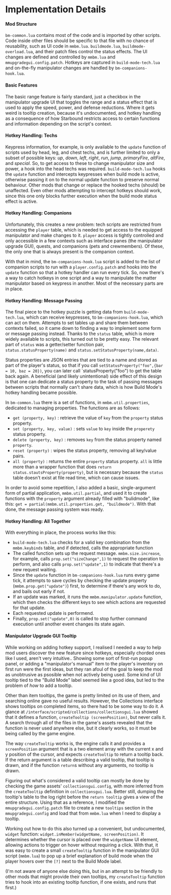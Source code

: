 # Implementation Details

#### Mod Structure
`bm-common.lua` contains most of the code and is imported by other scripts.  Code inside other files should be specific to that file with no chance of reusability, such as UI code in `mmbm.lua`.  `buildmode.lua`, `buildmode-overload.lua`, and their patch files control the status effects.  The UI changes are defined and controlled by `mmbm.lua` and `mmupgradegui.config.patch`.  Hotkeys are captured in `build-mode-tech.lua` and on-the-fly manipulator changes are handled by `bm-companions-hook.lua`.

#### Basic Features
The basic range feature is fairly standard, just a checkbox in the manipulator upgrade UI that toggles the range and a status effect that is used to apply the speed, power, and defense reductions.  Where it gets weird is tooltip creation, because it's undocumented, and hotkey handling as a consequence of how Starbound restricts access to certain functions and information depending on the script's context.

#### Hotkey Handling: Techs
Keypress information, for example, is only available to the `update` function of scripts used by head, leg, and chest techs, and is further limited to only a subset of possible keys:  *up*, *down*, *left*, *right*, *run*, *jump*, *primaryFire*, *altFire*, and *special*.  So, to get access to these to change manipulator size and power, a hook into the head techs was required.   `build-mode-tech.lua` hooks the `update` function and intercepts keypresses when build mode is active, otherwise passing it on to the normal update function to preserve normal behaviour.  Other mods that change or replace the hooked techs (should) be unaffected.  Even other mods attempting to intercept hotkeys should work, since this one only blocks further execution when the build mode status effect is active.

#### Hotkey Handling:  Companions
Unfortunately, this creates a new problem:  tech scripts are restricted from accessing the `player` table, which is needed to get access to the equipped manipulator and make changes to it.  `player` access is tightly controlled and only accessible in a few contexts such as interface panes (the manipulator upgrade GUI), quests, and companions (pets and crewmembers).  Of these, the only one that is always present is the companion context.

With that in mind, the `bm-companions-hook.lua` script is added to the list of companion scripts to run with a `player.config.patch` and hooks into the `update` function so that a hotkey handler can run every tick.  So, now there's a way to catch hotkeys in one script and a way to manipulate the matter manipulator based on keypress in another.  Most of the necessary parts are in place.

#### Hotkey Handling:  Message Passing
The final piece to the hotkey puzzle is getting data from `build-mode-tech.lua`, which can receive keypresses, to `bm-companions-hook.lua`, which can act on them.  Attempts to set tables up and share them between contexts failed, so it came down to finding a way to implement some form or message passing instead.  Thanks to the `status` table, which is more widely available to scripts, this turned out to be pretty easy.  The relevant part of `status` was a getter/setter function pair, `status.statusProperty(name)` and `status.setStatusProperty(name,data)`.

Status properties are JSON entries that are tied to a name and stored as part of the player's status, so that if you call `setStatusProperty("foo",{bar = 10, baz = 20})`, you can later call `statusProperty("foo") to get the table back again.  A beneficial (and likely unintentional) side effect of this design is that one can dedicate a status property to the task of passing messages between scripts that normally can't share data, which is how Build Mode's hotkey handling became possible.

In `bm-common.lua` there is a set of functions, in `mmbm.util.properties`, dedicated to managing properties.  The functions are as follows:

* `get (property, key)` : retrieve the value of `key` from the `property` status property.
* `set (property, key, value)` : sets `value` to `key` inside the `properety` status property.
* `delete (property, key)` : removes `key` from the status property named `property`.
* `reset (property)` : wipes the status property, removing all key/value pairs.
* `all (property)` : returns the entire `property` status property.  `all` is little more than a wrapper function that does `return status.stautsProperty(property)`, but is necessary because the `status` table doesn't exist at file read time, which can cause issues.

In order to avoid some repetition, I also added a basic, single-argument form of partial application, `mmbm.util.partial`, and used it to create functions with the `property` argument already filled with "bulidmode", like this:  `get = partial(mmbm.util.properties.get, "buildmode")`.  With that done, the message passing system was ready.  

#### Hotkey Handling:  All Together

With everything in place, the process works like this:

* `build-mode-tech.lua` checks for a valid key combination from the `mmbm.keybinds` table, and if detected, calls the appropriate function
* The called function sets up the request message.  `mmbm.size.increase`, for example, calls `prop.set("sizeChange",1)` to request the operation to perform, and also calls `prop.set("update",1)` to indicate that there's a new request waiting.
* Since the `update` function in `bm-companions-hook.lua` runs every game tick, it attempts to save cycles by checking the update property (`mmbm.prop.get("update")`) first, to determine if there's any work to do, and bails out early if not.
* If an update was marked, it runs the `mmbm.manipulator.update` function, which then checks the different keys to see which actions are requested for that update.
* Each requested update is performend.
* Finally, `prop.set("update",0)` is called to stop further command execution until another event changes its state again.

#### Manipulator Upgrade GUI Tooltip
While working on adding hotkey support, I realised I needed a way to help mod users discover the new feature since hotkeys, especially chorded ones like I used, aren't very intuitive..  Showing some sort of first-run popup panel, or adding a "manipulator's manual" item to the player's inventory on first run were the first ideas, but they ran afoul of the goal to keep the mod as unobtrusive as psosible when not actively being used.  Some kind of UI tooltip tied to the "Build Mode" label seemed like a good idea, but led to the problem of *how* to add a tooltip.  

Other than item tooltips, the game is pretty limited on its use of them, and searching online gave no useful results.  However, the Collections interface shows tooltips on completed items, so there had to be some way to do it.  A glance at `/interface/scripted/collections/collectionsgui.lua` showed that it defines a function, `createTooltip (screenPosition)`, but never calls it.  A search through all of the files in the game's assets revealed that the function is never used anywhere else, but it clearly works, so it must be being called by the game engine.

The way `createTooltip` works is, the engine calls it and provides a `screenPosition` argument that is a two element array with the current x and y position of the cursor, and expects `createTooltip` to return a tooltip back.  If the return argument is a table describing a valid tooltip, that tooltip is drawn, and if the function `return`s without any arguments, no tooltip is drawn.

Figuring out what's considered a valid tooltip can mostly be done by checking the game assets' `collectionsgui.config`, with more inferred from the `createTooltip` definition in `collectionsgui.lua`.  Better still, dumping the tooltip's table to the log right before the `return tooltip` gives a view of the entire structure.  Using that as a reference, I modified the `mmupgradegui.config.patch` file to create a new `tooltips` section in the `mmupgradegui.config` and load that from `mmbm.lua` when I need to display a tooltip.

Working out how to do this also turned up a convenient, but undocumented, `widget` function:  `widget.inMember(widgetName, screenPosition)`.  It determines whether the cursor is placed over the `widgetName` UI element, allowing actions to trigger on hover without requiring a click.  With that, it was easy to create a small `createTooltip` function in the manipulator GUI script (`mmbm.lua`) to pop up a brief explanation of build mode when the player hovers over the `[?]` next to the Build Mode label.

(I'm not aware of anyone else doing this, but in an attempt to be friendly to other mods that might provide their own tooltips, my `createTooltip` function tries to hook into an existing tooltip function, if one exists, and runs that first.)

